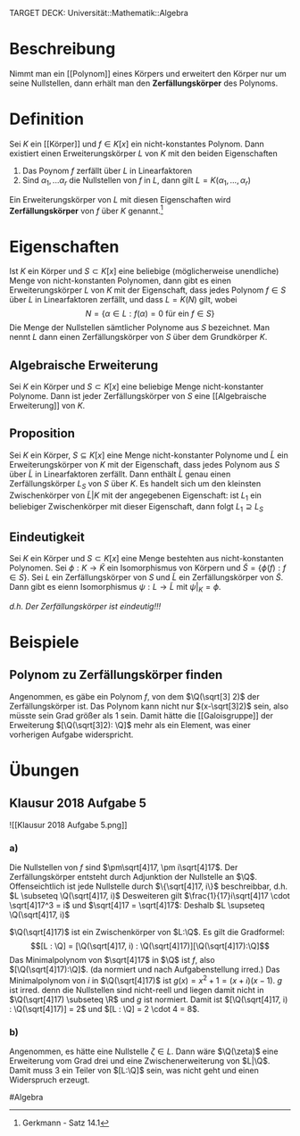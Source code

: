 TARGET DECK: Universität::Mathematik::Algebra

# Beschreibung
Nimmt man ein [[Polynom]] eines Körpers und erweitert den Körper nur um seine Nullstellen, dann erhält man den **Zerfällungskörper** des Polynoms.

# Definition
Sei $K$ ein [[Körper]] und $f \in K[x]$ ein nicht-konstantes Polynom. Dann existiert einen Erweiterungskörper $L$ von $K$ mit den beiden Eigenschaften
1. Das Poynom $f$ zerfällt über $L$ in Linearfaktoren
2. Sind $\alpha_1,...\alpha_r$ die Nullstellen von $f$ in $L$, dann gilt $L = K(\alpha_1,...,\alpha_r)$

Ein Erweiterungskörper von $L$ mit diesen Eigenschaften wird **Zerfällungskörper** von $f$ über $K$ genannt.[^1]

# Eigenschaften
Ist $K$ ein Körper und $S \subset K[x]$ eine beliebige (möglicherweise unendliche) Menge von nicht-konstanten Polynomen, dann gibt es einen Erweiterungskörper $L$ von $K$ mit der Eigenschaft, dass jedes Polynom $f \in S$ über $L$ in Linearfaktoren zerfällt, und dass $L = K(N)$ gilt, wobei
$$N = \{\alpha \in L : f(\alpha) = 0 \text{ für ein } f \in S\}$$
Die Menge der Nullstellen sämtlicher Polynome aus $S$ bezeichnet. Man nennt $L$ dann einen Zerfällungskörper von $S$ über dem Grundkörper $K$.

## Algebraische Erweiterung
Sei $K$ ein Körper und $S \subset K[x]$ eine beliebige Menge nicht-konstanter Polynome. Dann ist jeder Zerfällungskörper von $S$ eine [[Algebraische Erweiterung]] von $K$.

## Proposition
Sei $K$ ein Körper, $S \subseteq K[x]$ eine Menge nicht-konstanter Polynome und $\tilde L$ ein Erweiterungskörper von $K$ mit der Eigenschaft, dass jedes Polynom aus $S$ über $\tilde L$ in Linearfaktoren zerfällt. Dann enthält $\tilde L$ genau einen Zerfällungskörper $L_S$ von $S$ über $K$. Es handelt sich um den kleinsten Zwischenkörper von $\tilde L | K$ mit der angegebenen Eigenschaft: ist $L_1$ ein beliebiger Zwischenkörper mit dieser Eigenschaft, dann folgt $L_1 \supseteq L_S$

## Eindeutigkeit
Sei $K$ ein Körper und $S \subset K[x]$ eine Menge bestehten aus nicht-konstanten Polynomen. Sei $\phi: K \to \tilde K$ ein Isomorphismus von Körpern und $\tilde S = \{\phi(f): f \in S\}$. Sei $L$ ein Zerfällungskörper von $S$ und $\tilde L$ ein Zerfällungskörper von $\tilde S$. Dann gibt es eienn Isomorphismus $\psi: L \to \tilde L$ mit $\psi|_K = \phi$.

*d.h. Der Zerfällungskörper ist eindeutig!!!*

# Beispiele
## Polynom zu Zerfällungskörper finden
Angenommen, es gäbe ein Polynom $f$, von dem $\Q(\sqrt[3] 2)$ der Zerfällungskörper ist. Das Polynom kann nicht nur $(x-\sqrt[3]2)$ sein, also müsste sein Grad größer als $1$ sein.
Damit hätte die [[Galoisgruppe]] der Erweiterung $[\Q(\sqrt[3]2): \Q]$ mehr als ein Element, was einer vorherigen Aufgabe widerspricht.

# Übungen
## Klausur 2018 Aufgabe 5
![[Klausur 2018 Aufgabe 5.png]]
### a)
Die Nullstellen von $f$ sind $\pm\sqrt[4]17, \pm i\sqrt[4]17$. Der Zerfällungskörper entsteht durch Adjunktion der Nullstelle an $\Q$.
Offenseichtlich ist jede Nullstelle durch $\{\sqrt[4]17, i\}$ beschreibbar, d.h. $L \subseteq \Q(\sqrt[4]17, i)$
Desweiteren gilt $\frac{1}{17}i\sqrt[4]17 \cdot \sqrt[4]17^3 = i$ und $\sqrt[4]17 = \sqrt[4]17$: Deshalb $L \supseteq \Q(\sqrt[4]17, i)$

$\Q(\sqrt[4]17)$ ist ein Zwischenkörper von $L:\Q$. Es gilt die Gradformel:
$$[L : \Q] = [\Q(\sqrt[4]17, i) : \Q(\sqrt[4]17)][\Q(\sqrt[4]17):\Q]$$
Das Minimalpolynom von $\sqrt[4]17$ in $\Q$ ist $f$, also $[\Q(\sqrt[4]17):\Q]$. (da normiert und nach Aufgabenstellung irred.)
Das Minimalpolynom von $i$ in $\Q(\sqrt[4]17)$ ist $g(x) =x^2+1 = (x+i)(x-1)$. $g$ ist irred. denn die Nullstellen sind nicht-reell und liegen damit nicht in $\Q(\sqrt[4]17) \subseteq \R$ und $g$ ist normiert.
Damit ist $[\Q(\sqrt[4]17, i) : \Q(\sqrt[4]17)] = 2$ und $[L : \Q] = 2 \cdot 4 = 8$.


### b)
Angenommen, es hätte eine Nullstelle $\zeta \in L$. Dann wäre $\Q(\zeta)$ eine Erweiterung vom Grad drei und eine Zwischenerweiterung von $L|\Q$.
Damit muss $3$ ein Teiler von $[L:\Q]$ sein, was nicht geht und einen Widerspruch erzeugt.







#Algebra 

[^1]: Gerkmann - Satz 14.1

